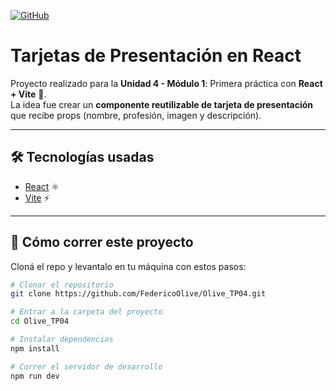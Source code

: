 [![GitHub](https://img.shields.io/badge/Repositorio-GitHub-lightgrey?style=flat-square)](https://github.com/FedericoOlive/Olive_TP04)

# Tarjetas de Presentación en React

Proyecto realizado para la **Unidad 4 - Módulo 1**: Primera práctica con **React + Vite** 🚀.  
La idea fue crear un **componente reutilizable de tarjeta de presentación** que recibe props (nombre, profesión, imagen y descripción).

---

## 🛠️ Tecnologías usadas
- [React](https://react.dev/) ⚛️
- [Vite](https://vitejs.dev/) ⚡

---

## 🚀 Cómo correr este proyecto
Cloná el repo y levantalo en tu máquina con estos pasos:

```bash
# Clonar el repositorio
git clone https://github.com/FedericoOlive/Olive_TP04.git

# Entrar a la carpeta del proyecto
cd Olive_TP04

# Instalar dependencias
npm install

# Correr el servidor de desarrollo
npm run dev